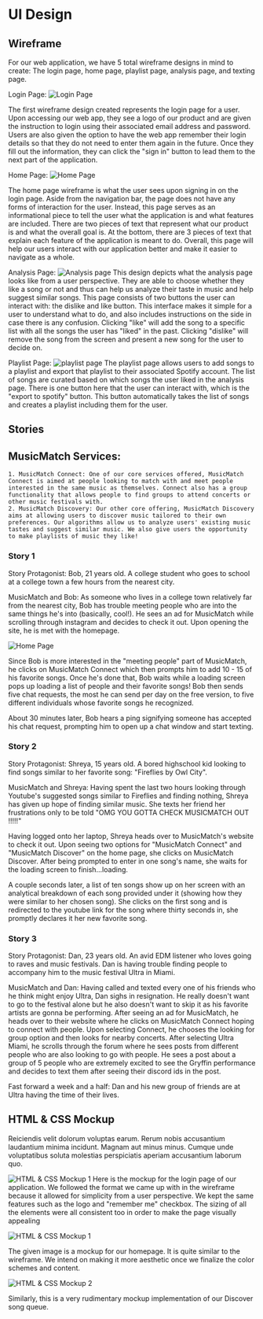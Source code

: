 # UI Design

## Wireframe

For our web application, we have 5 total wireframe designs in mind to create: The login page, home page, playlist page, analysis page, and texting page. 

Login Page: 
![Login Page](326login.png)

The first wireframe design created represents the login page for a user. Upon accessing our web app, they see a logo of our product and  are given the instruction to login using their associated email address and password. Users are also given the option to have the web app  remember their login details so that they do not need to enter them again in the future. Once they fill out the information, they can click the "sign in" button to lead them to the next part of the application. 

Home Page: 
![Home Page](homepage.png)

The home page wireframe is what the user sees upon signing in on the login page. Aside from the navigation bar, the page does not have any forms of interaction for the user. Instead, this page serves as an informational piece to tell the user what the application is and what features are included. There are two pieces of text that represent what our product is and what the overall goal is. At the bottom, there are 3 pieces of text that explain each feature of the application is meant to do. Overall, this page will help our users interact with our application better and make it easier to navigate as a whole.  

Analysis Page:
![Analysis page](Analysis.png)
This design depicts what the analysis page looks like from a user perspective. They are able to choose whether they like a song or not and thus can help us analyze their taste in music and help suggest similar songs. This page consists of two buttons the user can interact with: the dislike and like button. This interface makes it simple for a user to understand what to do, and also includes instructions on the side in case there is any confusion. Clicking "like" will add the song to a specific list with all the songs the user has "liked" in the past. Clicking "dislike" will remove the song from the screen and present a new song for the user to decide on.

Playlist Page:
![playlist page](playlist.png)
The playlist page allows users to add songs to a playlist and export that playlist to their associated Spotify account. The list of songs are curated based on which songs the user liked in the analysis page. There is one button here that the user can interact with, which is the "export to spotify" button. This button automatically takes the list of songs and creates a playlist including them for the user. 

## Stories

## MusicMatch Services:

    1. MusicMatch Connect: One of our core services offered, MusicMatch Connect is aimed at people looking to match with and meet people interested in the same music as themselves. Connect also has a group functionality that allows people to find groups to attend concerts or other music festivals with.
    2. MusicMatch Discovery: Our other core offering, MusicMatch Discovery aims at allowing users to discover music tailored to their own preferences. Our algorithms allow us to analyze users' existing music tastes and suggest similar music. We also give users the opportunity to make playlists of music they like!

### Story 1

Story Protagonist: Bob, 21 years old. A college student who goes to school at a college town a few hours from the nearest city.

MusicMatch and Bob: As someone who lives in a college town relatively far from the nearest city, Bob has trouble meeting people who are into the same things he's into (basically, cool!). He sees an ad for MusicMatch while scrolling through instagram and decides to check it out. Upon opening the site, he is met with the homepage. 

![Home Page](homepage.png)

Since Bob is more interested in the "meeting people" part of MusicMatch, he clicks on MusicMatch Connect which then prompts him to add 10 - 15 of his favorite songs. Once he's done that, Bob waits while a loading screen pops up loading a list of people and their favorite songs! Bob then sends five chat requests, the most he can send per day on the free version, to five different individuals whose favorite songs he recognized. 

About 30 minutes later, Bob hears a ping signifying someone has accepted his chat request, prompting him to open up a chat window and start texting. 

### Story 2

Story Protagonist: Shreya, 15 years old. A bored highschool kid looking to find songs similar to her favorite song: "Fireflies by Owl City". 

MusicMatch and Shreya: Having spent the last two hours looking through Youtube's suggested songs similar to Fireflies and finding nothing, Shreya has given up hope of finding similar music. She texts her friend her frustrations only to be told "OMG YOU GOTTA CHECK MUSICMATCH OUT !!!!!"

Having logged onto her laptop, Shreya heads over to MusicMatch's website to check it out. Upon seeing two options for "MusicMatch Connect" and "MusicMatch Discover" on the home page, she clicks on MusicMatch Discover. After being prompted to enter in one song's name, she waits for the loading screen to finish...loading. 

A couple seconds later, a list of ten songs show up on her screen with an analytical breakdown of each song provided under it (showing how they were similar to her chosen song). She clicks on the first song and is redirected to the youtube link for the song where thirty seconds in, she promptly declares it her new favorite song. 

### Story 3

Story Protagonist: Dan, 23 years old. An avid EDM listener who loves going to raves and music festivals. Dan is having trouble finding people to accompany him to the music festival Ultra in Miami. 

MusicMatch and Dan: Having called and texted every one of his friends who he think might enjoy Ultra, Dan sighs in resignation. He really doesn't want to go to the festival alone but he also doesn't want to skip it as his favorite artists are gonna be performing. After seeing an ad for MusicMatch, he heads over to their website where he clicks on MusicMatch Connect hoping to connect with people. Upon selecting Connect, he chooses the looking for group option and then looks for nearby concerts. After selecting Ultra Miami, he scrolls through the forum where he sees posts from different people who are also looking to go with people. He sees a post about a group of 5 people who are extremely excited to see the Gryffin performance and decides to text them after seeing their discord ids in the post. 

Fast forward a week and a half: Dan and his new group of friends are at Ultra having the time of their lives. 

## HTML & CSS Mockup

Reiciendis velit dolorum voluptas earum. Rerum nobis accusantium laudantium minima incidunt. Magnam aut minus minus. Cumque unde voluptatibus soluta molestias perspiciatis aperiam accusantium laborum quo.


![HTML & CSS Mockup 1](loginmockup.png)
Here is the mockup for the login page of our application. We followed the format we came up with in the wireframe because it allowed for simplicity from a user perspective. We kept the same features such as the logo and "remember me" checkbox. The sizing of all the elements were all consistent too in order to make the page visually appealing

![HTML & CSS Mockup 1](home.png)

The given image is a mockup for our homepage. It is quite similar to the wireframe. We intend on making it more aesthetic once we finalize the color schemes and content. 

![HTML & CSS Mockup 2](songselect.png)

Similarly, this is a very rudimentary mockup implementation of our Discover song queue. 

